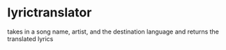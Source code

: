 # lyrictranslator

takes in a song name, artist, and the destination language and returns the translated lyrics

